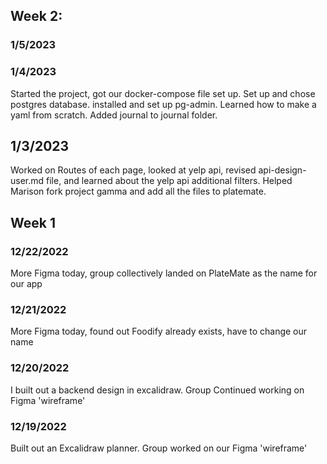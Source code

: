 ## Week 2:
### 1/5/2023

### 1/4/2023 
Started the project, got our docker-compose file set up.
Set up and chose postgres database.
installed and set up pg-admin.
Learned how to make a yaml from scratch.
Added journal to journal folder.

## 1/3/2023
Worked on Routes of each page, looked at yelp api, revised api-design-user.md file, 
and learned about the yelp api additional filters.
Helped Marison fork project gamma and add all the files to platemate.

## Week 1
### 12/22/2022 
More Figma today, group collectively landed on PlateMate as the name for our app

### 12/21/2022
More Figma today, found out Foodify already exists, have to change our name

### 12/20/2022
I built out a backend design in excalidraw. Group Continued working on Figma 'wireframe'

### 12/19/2022
Built out an Excalidraw planner. Group worked on our Figma 'wireframe'